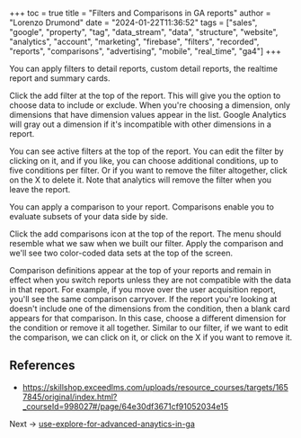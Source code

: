 +++
toc = true
title = "Filters and Comparisons in GA reports"
author = "Lorenzo Drumond"
date = "2024-01-22T11:36:52"
tags = ["sales",  "google",  "property",  "tag",  "data_stream",  "data",  "structure",  "website",  "analytics",  "account",  "marketing",  "firebase",  "filters",  "recorded",  "reports",  "comparisons",  "advertising",  "mobile",  "real_time",  "ga4"]
+++


You can apply filters to detail reports, custom detail reports, the realtime report and summary cards.

Click the add filter at the top of the report. This will give you the option to choose data to include or exclude. When you're choosing a dimension, only dimensions that have dimension values appear in the list. Google Analytics will gray out a dimension if it's incompatible with other dimensions in a report.

You can see active filters at the top of the report. You can edit the filter by clicking on it, and if you like, you can choose additional conditions, up to five conditions per filter. Or if you want to remove the filter altogether, click on the X to delete it. Note that analytics will remove the filter when you leave the report.

You can apply a comparison to your report. Comparisons enable you to evaluate subsets of your data side by side.

Click the add comparisons icon at the top of the report. The menu should resemble what we saw when we built our filter. Apply the comparison and we'll see two color-coded data sets at the top of the screen.

Comparison definitions appear at the top of your reports and remain in effect when you switch reports unless they are not compatible with the data in that report. For example, if you move over the user acquisition report, you'll see the same comparison carryover. If the report you're looking at doesn't include one of the dimensions from the condition, then a blank card appears for that comparison. In this case, choose a different dimension for the condition or remove it all together. Similar to our filter, if we want to edit the comparison, we can click on it, or click on the X if you want to remove it.

## References
- https://skillshop.exceedlms.com/uploads/resource_courses/targets/1657845/original/index.html?_courseId=998027#/page/64e30df3671cf91052034e15

Next -> [use-explore-for-advanced-anaytics-in-ga](/wiki/use-explore-for-advanced-anaytics-in-ga/)
